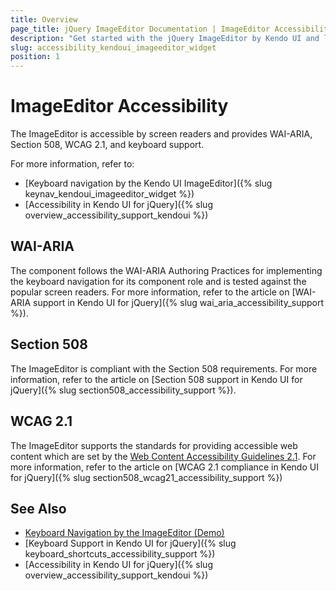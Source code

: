 ```yaml
---
title: Overview
page_title: jQuery ImageEditor Documentation | ImageEditor Accessibility
description: "Get started with the jQuery ImageEditor by Kendo UI and learn about its accessibility support for WAI-ARIA, Section 508, and WCAG 2.1."
slug: accessibility_kendoui_imageeditor_widget
position: 1
---
```


# ImageEditor Accessibility

The ImageEditor is accessible by screen readers and provides WAI-ARIA, Section 508, WCAG 2.1, and keyboard support.

For more information, refer to:
* [Keyboard navigation by the Kendo UI ImageEditor]({% slug keynav_kendoui_imageeditor_widget %})
* [Accessibility in Kendo UI for jQuery]({% slug overview_accessibility_support_kendoui %})

## WAI-ARIA

The component follows the WAI-ARIA Authoring Practices for implementing the keyboard navigation for its component role and is tested against the popular screen readers. For more information, refer to the article on [WAI-ARIA support in Kendo UI for jQuery]({% slug wai_aria_accessibility_support %}).

## Section 508

The ImageEditor is compliant with the Section 508 requirements. For more information, refer to the article on [Section 508 support in Kendo UI for jQuery]({% slug section508_accessibility_support %}).

## WCAG 2.1

The ImageEditor supports the standards for providing accessible web content which are set by the [Web Content Accessibility Guidelines 2.1](https://www.w3.org/TR/WCAG/). For more information, refer to the article on [WCAG 2.1 compliance in Kendo UI for jQuery]({% slug section508_wcag21_accessibility_support %})

## See Also

* [Keyboard Navigation by the ImageEditor (Demo)](https://demos.telerik.com/kendo-ui/imageeditor/keyboard-navigation)
* [Keyboard Support in Kendo UI for jQuery]({% slug keyboard_shortcuts_accessibility_support %})
* [Accessibility in Kendo UI for jQuery]({% slug overview_accessibility_support_kendoui %})
